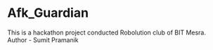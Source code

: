 # Afk_Guardian
This is a hackathon project conducted Robolution club of BIT Mesra.
<br>
Author - Sumit Pramanik

